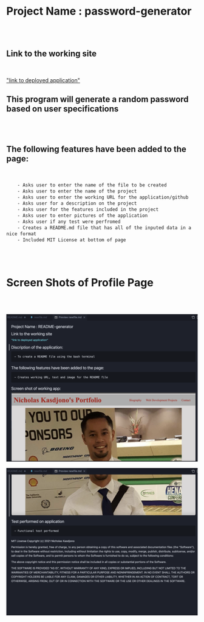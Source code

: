# Project Name : password-generator 
<br/>
<br/>

## Link to the working site
<br/>

 ["link to deployed application"](https://github.com/Kasdjono/README-generator) 
<br/>

## This program will generate a random password based on user specifications
<br/>
<br/>

## The following features have been added to the page:
<br/>

        - Asks user to enter the name of the file to be created
        - Asks user to enter the name of the project
        - Asks user to enter the working URL for the application/github
        - Asks user for a description on the project
        - Asks user for the features included in the project
        - Asks user to enter pictures of the application
        - Asks user if any test were perfromed
        - Creates a README.md file that has all of the inputed data in a nice format
        - Included MIT License at bottom of page

<br/>
<br/>

# Screen Shots of Profile Page
<br/>
<br/>

!["screen shot 1 of website after adjustments"](./assets/images/image-1.png)  

!["screen shot 2 of website after adjustments"](./assets/images/image-2.png)

<br/>


